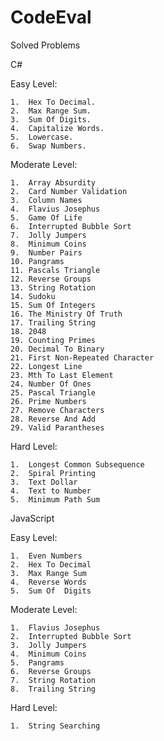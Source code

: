 # CodeEval

Solved Problems 

C#

  Easy Level:
  
    1.  Hex To Decimal.
    2.  Max Range Sum.
    3.  Sum Of Digits.
    4.  Capitalize Words.
    5.  Lowercase.
    6.  Swap Numbers.
    
  Moderate Level:
  
    1.  Array Absurdity
    2.  Card Number Validation
    3.  Column Names
    4.  Flavius Josephus
    5.  Game Of Life
    6.  Interrupted Bubble Sort
    7.  Jolly Jumpers
    8.  Minimum Coins
    9.  Number Pairs
    10. Pangrams
    11. Pascals Triangle
    12. Reverse Groups
    13. String Rotation
    14. Sudoku
    15. Sum Of Integers
    16. The Ministry Of Truth
    17. Trailing String
    18. 2048
    19. Counting Primes
    20. Decimal To Binary
    21. First Non-Repeated Character
    22. Longest Line
    23. Mth To Last Element
    24. Number Of Ones
    25. Pascal Triangle
    26. Prime Numbers
    27. Remove Characters
    28. Reverse And Add
    29. Valid Parantheses
    
  Hard Level:
  
    1.  Longest Common Subsequence
    2.  Spiral Printing
    3.  Text Dollar
    4.  Text to Number
	5.  Minimum Path Sum

JavaScript

  Easy Level:
  
    1.  Even Numbers
    2.  Hex To Decimal
    3.  Max Range Sum
    4.  Reverse Words
    5.  Sum Of  Digits
    
  Moderate Level:
  
    1.  Flavius Josephus
    2.  Interrupted Bubble Sort
    3.  Jolly Jumpers
    4.  Minimum Coins
    5.  Pangrams
    6.  Reverse Groups
    7.  String Rotation
    8.  Trailing String
    
  Hard Level:
  
    1.  String Searching